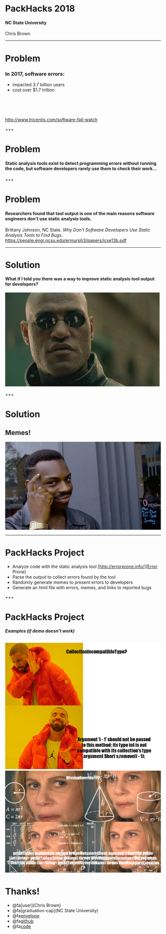# PackHacks 2018
#### NC State University
<span class="byline">Chris Brown</span>

---
# Problem

### In 2017, software errors:
* impacted 3.7 billion users
* cost over $1.7 trillion 
<br>
<br>
<br>

http://www.tricentis.com/software-fail-watch

+++
# Problem
#### Static analysis tools exist to detect programming errors without running the code, but software developers rarely use them to check their work...

+++
# Problem

#### Researchers found that __tool output__ is one of the main reasons software engineers don't use static analysis tools.

Brittany Johnson, NC State. *Why Don't Software Developers Use Static Analysis Tools to Find Bugs*. https://people.engr.ncsu.edu/ermurph3/papers/icse13b.pdf
 
---

# Solution

#### What if I told you there was a way to improve static analysis tool output for developers?

![img](images/morpheus.jpg)

+++

# Solution

## Memes!

![img](images/think.jpg)

---

# PackHacks Project

* Analyze code with the static analysis tool [http://errorprone.info/](Error Prone)
* Parse the output to collect errors found by the tool
* Randomly generate memes to present errors to developers
* Generate an html file with errors, memes, and links to reported bugs

+++

# PackHacks Project

##### Examples (if demo doesn't work)
![img](examples/drake_collection_incompatible_type.png)
![img](examples/math_missing_override.png)
---

# Thanks!

* @fa[user](Chris Brown)
* @fa[graduation-cap](NC State University)
* @fa[envelope](dcbrow10@ncsu.edu)
* @fa[github](chbrown13)
* @fa[code](www4.ncsu.edu/~dcbrow10)


